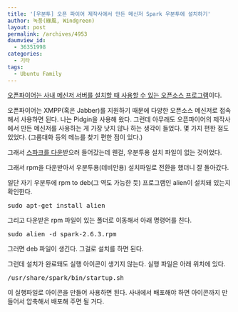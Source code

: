 ```yaml
---
title: '[우분투] 오픈 파이어 제작사에서 만든 메신저 Spark 우분투에 설치하기'
author: 녹풍(綠風, Windgreen)
layout: post
permalink: /archives/4953
daumview_id:
  - 36351998
categories:
  - 기타
tags:
  - Ubuntu Family
---
```

[오픈파이어는 사내 메신저 서버를 설치할 때 사용할 수 있는 오픈소스 프로그램][1]이다.

오픈파이어는 XMPP(혹은 Jabber)를 지원하기 때문에 다양한 오픈소스 메신저로 접속해서 사용하면 된다. 나는 Pidgin을 사용해 왔다. 그런데 아무래도 오픈파이어의 제작사에서 만든 메신저를 사용하는 게 가장 낫지 않나 하는 생각이 들었다. 몇 가지 편한 점도 있었다. (그룹대화 등의 메뉴를 찾기 편한 점이 있다.)

그래서 [스파크를 다운][2]받으러 들어갔는데 웬걸, 우분투용 설치 파일이 없는 것이었다.

그래서 rpm을 다운받아서 우분투용(데비안용) 설치파일로 전환을 했더니 잘 돌아갔다.

일단 자기 우분투에 rpm to deb(그 역도 가능한 듯) 프로그램인 alien이 설치돼 있는지 확인한다.

<pre>sudo apt-get install alien</pre>

그리고 다운받은 rpm 파일이 있는 폴더로 이동해서 아래 명령어를 친다.

<pre>sudo alien -d spark-2.6.3.rpm</pre>

그러면 deb 파일이 생긴다. 그걸로 설치를 하면 된다.

그런데 설치가 완료돼도 실행 아이콘이 생기지 않는다. 실행 파일은 아래 위치에 있다.

<pre>/usr/share/spark/bin/startup.sh</pre>

이 실행파일로 아이콘을 만들어 사용하면 된다. 사내에서 배포해야 하면 아이콘까지 만들어서 압축해서 배포해 주면 될 거다.

 [1]: http://mytory.net/archives/212 "오픈소스 (사내)메신저 서버 구축, 오픈 파이어(openfire) 설치방법과 세팅(리눅스 기준)"
 [2]: http://www.igniterealtime.org/downloads/index.jsp